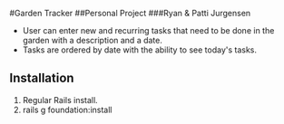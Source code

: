 #Garden Tracker
##Personal Project
###Ryan & Patti Jurgensen

* User can enter new and recurring tasks that need to be done in the garden with a description and a date.
* Tasks are ordered by date with the ability to see today's tasks.

## Installation
1. Regular Rails install.
2. rails g foundation:install